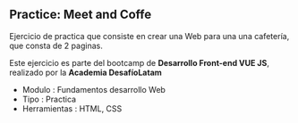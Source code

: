## Practice: Meet and Coffe
Ejercicio de practica que consiste en crear una Web para una una cafetería, que consta de 2 paginas.

Este ejercicio es parte del bootcamp de **Desarrollo Front-end VUE JS**, realizado por la **Academia DesafíoLatam**
- Modulo : Fundamentos desarrollo Web 
- Tipo 	: Practica
- Herramientas : HTML, CSS
